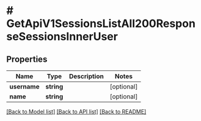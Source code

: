 # # GetApiV1SessionsListAll200ResponseSessionsInnerUser

## Properties

Name | Type | Description | Notes
------------ | ------------- | ------------- | -------------
**username** | **string** |  | [optional]
**name** | **string** |  | [optional]

[[Back to Model list]](../../README.md#models) [[Back to API list]](../../README.md#endpoints) [[Back to README]](../../README.md)
